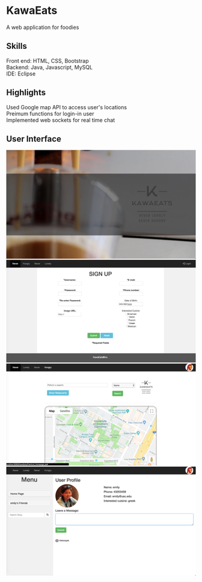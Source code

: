 # KawaEats
A web application for foodies

## Skills
Front end: HTML, CSS, Bootstrap  
Backend: Java, Javascript, MySQL  
IDE: Eclipse  


## Highlights
Used Google map API to access user's locations  
Preimum functions for login-in user  
Implemented web sockets for real time chat  

## User Interface
![Screenshot](Intro.png)
![Screenshot](signup.png)
![Screenshot](prem_homepage.png)
![Screenshot](profile.png)
